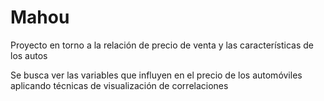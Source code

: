 # Mahou
Proyecto en torno a la relación de precio de venta y las características de los autos

Se busca ver las variables que influyen en el precio de los automóviles aplicando técnicas de visualización de correlaciones
